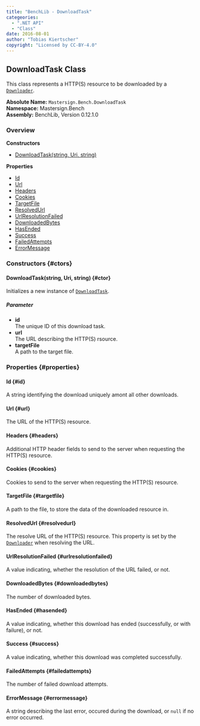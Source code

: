 ```yaml
---
title: "BenchLib - DownloadTask"
categeories:
  - ".NET API"
  - "Class"
date: 2016-08-01
author: "Tobias Kiertscher"
copyright: "Licensed by CC-BY-4.0"
---
```


## DownloadTask Class
This class represents a HTTP(S) resource to be downloaded by a  [`Downloader`](/clr-api/mastersign-bench-downloader/). 

**Absolute Name:** `Mastersign.Bench.DownloadTask`  
**Namespace:** Mastersign.Bench  
**Assembly:** BenchLib, Version 0.12.1.0



### Overview
**Constructors**

* [DownloadTask(string, Uri, string)](#ctor)

**Properties**

* [Id](#id)
* [Url](#url)
* [Headers](#headers)
* [Cookies](#cookies)
* [TargetFile](#targetfile)
* [ResolvedUrl](#resolvedurl)
* [UrlResolutionFailed](#urlresolutionfailed)
* [DownloadedBytes](#downloadedbytes)
* [HasEnded](#hasended)
* [Success](#success)
* [FailedAttempts](#failedattempts)
* [ErrorMessage](#errormessage)

### Constructors {#ctors}

#### DownloadTask(string, Uri, string) {#ctor}
Initializes a new instance of  [`DownloadTask`](/clr-api/mastersign-bench-downloadtask/). 

##### Parameter

* **id**  
  The unique ID of this download task.
* **url**  
  The URL describing the HTTP(S) rsource.
* **targetFile**  
  A path to the target file.

### Properties {#properties}

#### Id {#id}
A string identifying the download uniquely amont all other downloads. 

#### Url {#url}
The URL of the HTTP(S) resource. 

#### Headers {#headers}
Additional HTTP header fields to send to the server when requesting the HTTP(S) resource. 

#### Cookies {#cookies}
Cookies to send to the server when requesting the HTTP(S) resource. 

#### TargetFile {#targetfile}
A path to the file, to store the data of the downloaded resource in. 

#### ResolvedUrl {#resolvedurl}
The resolve URL of the HTTP(S) resource. This property is set by the  [`Downloader`](/clr-api/mastersign-bench-downloader/) when resolving the URL. 

#### UrlResolutionFailed {#urlresolutionfailed}
A value indicating, whether the resolution of the URL failed, or not. 

#### DownloadedBytes {#downloadedbytes}
The number of downloaded bytes. 

#### HasEnded {#hasended}
A value indicating, whether this download has ended (successfully, or with failure), or not. 

#### Success {#success}
A value indicating, whether this download was completed successfully. 

#### FailedAttempts {#failedattempts}
The number of failed download attempts. 

#### ErrorMessage {#errormessage}
A string describing the last error, occured during the download, or `null` if no error occurred. 

